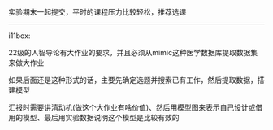 实验期末一起提交，平时的课程压力比较轻松，推荐选课

---

i11box:

22级的人智导论有大作业的要求，并且必须从mimic这种医学数据库提取数据集来做大作业

如果后面还是这种形式的话，主要先确定选题并搜索已有工作，然后提取数据，搭建模型

汇报时需要讲清动机(做这个大作业有啥价值)、然后用模型图来表示自己设计或借用的模型、最后用实验数据说明这个模型是比较有效的